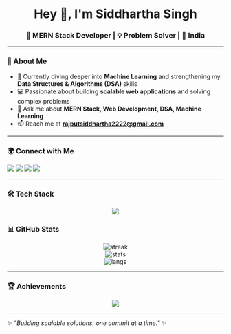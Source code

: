 <h1 align="center">Hey 👋, I'm Siddhartha Singh</h1>
<h3 align="center">🚀 MERN Stack Developer | 💡 Problem Solver | 📍 India</h3>

---

### 🌟 About Me
- 🌱 Currently diving deeper into **Machine Learning** and strengthening my **Data Structures & Algorithms (DSA)** skills  
- 💻 Passionate about building **scalable web applications** and solving complex problems  
- 💬 Ask me about **MERN Stack, Web Development, DSA, Machine Learning**  
- 📫 Reach me at **rajputsiddhartha2222@gmail.com**  

---

### 🌍 Connect with Me
<p align="left">
<a href="https://linkedin.com/in/siddhartha-singh-67683b284" target="blank">
  <img src="https://img.shields.io/badge/LinkedIn-%230A66C2.svg?&style=for-the-badge&logo=linkedin&logoColor=white" />
</a>
<a href="https://www.codechef.com/users/sid_dartha10" target="blank">
  <img src="https://img.shields.io/badge/CodeChef-%235B4638.svg?&style=for-the-badge&logo=codechef&logoColor=white" />
</a>
<a href="https://leetcode.com/u/rajputsiddhartha2222/" target="blank">
  <img src="https://img.shields.io/badge/LeetCode-%23FFA116.svg?&style=for-the-badge&logo=leetcode&logoColor=black" />
</a>
<a href="https://auth.geeksforgeeks.org/user/rajputsiddhvxbd" target="blank">
  <img src="https://img.shields.io/badge/GeeksforGeeks-%230F9D58.svg?&style=for-the-badge&logo=geeksforgeeks&logoColor=white" />
</a>
</p>

---

### 🛠️ Tech Stack
<p align="center">
<img src="https://skillicons.dev/icons?i=html,css,js,react,nodejs,express,mongodb,mysql,python,c,cpp,docker,rabbitmq,tailwind" />
</p>




### 📊 GitHub Stats
<p align="center">
  <img src="https://github-readme-streak-stats.herokuapp.com?user=siddharthasingh10&theme=radical&hide_border=true" alt="streak" /><br/>
  <img src="https://github-readme-stats.vercel.app/api?username=siddharthasingh10&show_icons=true&theme=radical&hide_border=true" alt="stats" /><br/>
  <img src="https://github-readme-stats.vercel.app/api/top-langs/?username=siddharthasingh10&layout=compact&theme=radical&hide_border=true" alt="langs" />
</p>

---

### 🏆 Achievements
<p align="center">
  <img src="https://github-profile-trophy.vercel.app/?username=siddharthasingh10&theme=onedark&no-frame=true&no-bg=true&margin-w=15&margin-h=15" />
</p>

---

✨ _"Building scalable solutions, one commit at a time."_ ✨
